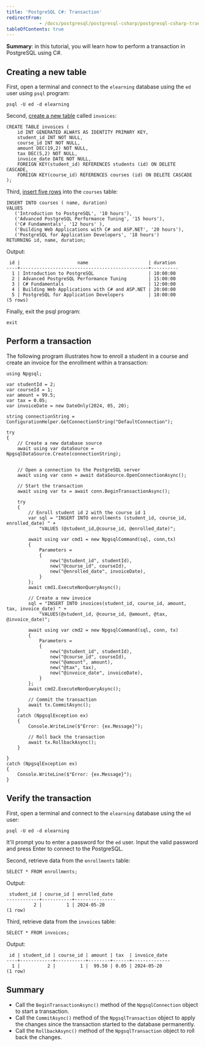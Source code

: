 ```yaml
---
title: 'PostgreSQL C#: Transaction'
redirectFrom: 
            - /docs/postgresql/postgresql-csharp/postgresql-csharp-transaction/
tableOfContents: true
---
```


**Summary**: in this tutorial, you will learn how to perform a transaction in PostgreSQL using C#.



## Creating a new table



First, open a terminal and connect to the `elearning` database using the `ed` user using `psql` program:



```
psql -U ed -d elearning
```



Second, [create a new table](/docs/postgresql/postgresql-create-table) called `invoices`:



```
CREATE TABLE invoices (
    id INT GENERATED ALWAYS AS IDENTITY PRIMARY KEY,
    student_id INT NOT NULL,
    course_id INT NOT NULL,
    amount DEC(19,2) NOT NULL,
    tax DEC(5,2) NOT NULL,
    invoice_date DATE NOT NULL,
    FOREIGN KEY(student_id) REFERENCES students (id) ON DELETE CASCADE,
    FOREIGN KEY(course_id) REFERENCES courses (id) ON DELETE CASCADE
);
```



Third, [insert five rows](/docs/postgresql/postgresql-insert-multiple-rows) into the `courses` table:



```
INSERT INTO courses ( name, duration)
VALUES
   ('Introduction to PostgreSQL', '10 hours'),
   ('Advanced PostgreSQL Performance Tuning', '15 hours'),
   ('C# Fundamentals', '12 hours' ),
   ('Building Web Applications with C# and ASP.NET', '20 hours'),
   ('PostgreSQL for Application Developers', '18 hours')
RETURNING id, name, duration;
```



Output:



```
 id |                     name                      | duration
----+-----------------------------------------------+----------
  1 | Introduction to PostgreSQL                    | 10:00:00
  2 | Advanced PostgreSQL Performance Tuning        | 15:00:00
  3 | C# Fundamentals                               | 12:00:00
  4 | Building Web Applications with C# and ASP.NET | 20:00:00
  5 | PostgreSQL for Application Developers         | 18:00:00
(5 rows)
```



Finally, exit the psql program:



```
exit
```



## Perform a transaction



The following program illustrates how to enroll a student in a course and create an invoice for the enrollment within a transaction:



```
using Npgsql;

var studentId = 2;
var courseId = 1;
var amount = 99.5;
var tax = 0.05;
var invoiceDate = new DateOnly(2024, 05, 20);

string connectionString = ConfigurationHelper.GetConnectionString("DefaultConnection");

try
{
    // Create a new database source
    await using var dataSource = NpgsqlDataSource.Create(connectionString);


    // Open a connection to the PostgreSQL server
    await using var conn = await dataSource.OpenConnectionAsync();

    // Start the transaction
    await using var tx = await conn.BeginTransactionAsync();

    try
    {
        // Enroll student id 2 with the course id 1
        var sql = "INSERT INTO enrollments (student_id, course_id, enrolled_date) " +
            "VALUES (@student_id,@course_id, @enrolled_date)";

        await using var cmd1 = new NpgsqlCommand(sql, conn,tx)
        {
            Parameters =
            {
                new("@student_id", studentId),
                new("@course_id", courseId),
                new("@enrolled_date", invoiceDate),
            }
        };
        await cmd1.ExecuteNonQueryAsync();

        // Create a new invoice
        sql = "INSERT INTO invoices(student_id, course_id, amount, tax, invoice_date) " +
            "VALUES(@student_id, @course_id, @amount, @tax, @invoice_date)";

        await using var cmd2 = new NpgsqlCommand(sql, conn, tx)
        {
            Parameters =
            {
                new("@student_id", studentId),
                new("@course_id", courseId),
                new("@amount", amount),
                new("@tax", tax),
                new("@invoice_date", invoiceDate),
            }
        };
        await cmd2.ExecuteNonQueryAsync();

        // Commit the transaction
        await tx.CommitAsync();
    }
    catch (NpgsqlException ex)
    {
        Console.WriteLine($"Error: {ex.Message}");

        // Roll back the transaction
        await tx.RollbackAsync();
    }

}
catch (NpgsqlException ex)
{
    Console.WriteLine($"Error: {ex.Message}");
}
```



## Verify the transaction



First, open a terminal and connect to the `elearning` database using the `ed` user:



```
psql -U ed -d elearning
```



It'll prompt you to enter a password for the `ed` user. Input the valid password and press Enter to connect to the PostgreSQL.



Second, retrieve data from the `enrollments` table:



```
SELECT * FROM enrollments;
```



Output:



```
 student_id | course_id | enrolled_date
------------+-----------+---------------
          2 |         1 | 2024-05-20
(1 row)
```



Third, retrieve data from the `invoices` table:



```
SELECT * FROM invoices;
```



Output:



```
 id | student_id | course_id | amount | tax  | invoice_date
----+------------+-----------+--------+------+--------------
  1 |          2 |         1 |  99.50 | 0.05 | 2024-05-20
(1 row)
```



## Summary



- Call the `BeginTransactionAsync()` method of the `NpgsqlConnection` object to start a transaction.
- Call the `CommitAsync()` method of the `NpgsqlTransaction` object to apply the changes since the transaction started to the database permanently.
- Call the `RollbackAsync()` method of the `NpgsqlTransaction` object to roll back the changes.

